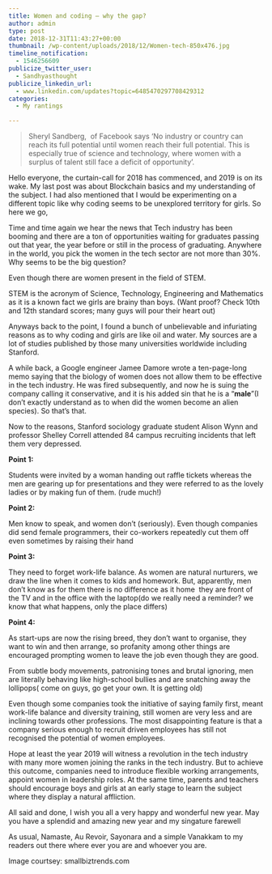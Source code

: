 ```yaml
---
title: Women and coding – why the gap?
author: admin
type: post
date: 2018-12-31T11:43:27+00:00
thumbnail: /wp-content/uploads/2018/12/Women-tech-850x476.jpg
timeline_notification:
  - 1546256609
publicize_twitter_user:
  - Sandhyasthought
publicize_linkedin_url:
  - www.linkedin.com/updates?topic=6485470297708429312
categories:
  - My rantings

---
```

> Sheryl Sandberg,  of Facebook says ‘No industry or country can reach its full potential until women reach their full potential. This is especially true of science and technology, where women with a surplus of talent still face a deficit of opportunity’.

Hello everyone, the curtain-call for 2018 has commenced, and 2019 is on its wake. My last post was about Blockchain basics and my understanding of the subject. I had also mentioned that I would be experimenting on a different topic like why coding seems to be unexplored territory for girls. So here we go,

Time and time again we hear the news that Tech industry has been booming and there are a ton of opportunities waiting for graduates passing out that year, the year before or still in the process of graduating. Anywhere in the world, you pick the women in the tech sector are not more than 30%. Why seems to be the big question?

Even though there are women present in the field of STEM.

STEM is the acronym of Science, Technology, Engineering and Mathematics as it is a known fact we girls are brainy than boys. (Want proof? Check 10th and 12th standard scores; many guys will pour their heart out)

Anyways back to the point, I found a bunch of unbelievable and infuriating reasons as to why coding and girls are like oil and water. My sources are a lot of studies published by those many universities worldwide including Stanford.

A while back, a Google engineer Jamee Damore wrote a ten-page-long memo saying that the biology of women does not allow them to be effective in the tech industry. He was fired subsequently, and now he is suing the company calling it conservative, and it is his added sin that he is a “**male**”(I don’t exactly understand as to when did the women become an alien species). So that&#8217;s that.

Now to the reasons, Stanford sociology graduate student Alison Wynn and professor Shelley Correll attended 84 campus recruiting incidents that left them very depressed.

**Point 1:**

Students were invited by a woman handing out raffle tickets whereas the men are gearing up for presentations and they were referred to as the lovely ladies or by making fun of them. (rude much!)

**Point 2:**

Men know to speak, and women don&#8217;t (seriously). Even though companies did send female programmers, their co-workers repeatedly cut them off even sometimes by raising their hand

**Point 3:**

They need to forget work-life balance. As women are natural nurturers, we draw the line when it comes to kids and homework. But, apparently, men don&#8217;t know as for them there is no difference as it home  they are front of the TV and in the office with the laptop(do we really need a reminder? we know that what happens, only the place differs)

**Point 4:**

As start-ups are now the rising breed, they don&#8217;t want to organise, they want to win and then arrange, so profanity among other things are encouraged prompting women to leave the job even though they are good.

From subtle body movements, patronising tones and brutal ignoring, men are literally behaving like high-school bullies and are snatching away the lollipops( come on guys, go get your own. It is getting old)

Even though some companies took the initiative of saying family first, meant work-life balance and diversity training, still women are very less and are inclining towards other professions. The most disappointing feature is that a company serious enough to recruit driven employees has still not recognised the potential of women employees.

Hope at least the year 2019 will witness a revolution in the tech industry with many more women joining the ranks in the tech industry. But to achieve this outcome, companies need to introduce flexible working arrangements, appoint women in leadership roles. At the same time, parents and teachers should encourage boys and girls at an early stage to learn the subject where they display a natural affliction.

All said and done, I wish you all a very happy and wonderful new year. May you have a splendid and amazing new year and my singature farewell

As usual, Namaste, Au Revoir, Sayonara and a simple Vanakkam to my readers out there where ever you are and whoever you are.

Image courtsey: smallbiztrends.com

&nbsp;